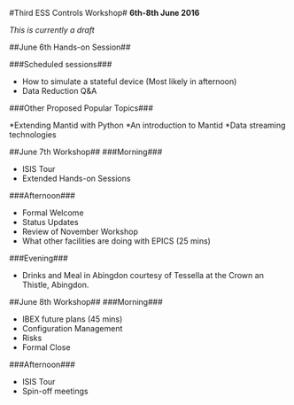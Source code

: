 #Third ESS Controls Workshop#
**6th-8th June 2016**

*This is currently a draft*

##June 6th Hands-on Session##

###Scheduled sessions###
* How to simulate a stateful device (Most likely in afternoon)
* Data Reduction Q&A 

###Other Proposed Popular Topics###

*Extending Mantid with Python
*An introduction to Mantid
*Data streaming technologies

##June 7th Workshop##
###Morning###

* ISIS Tour 
* Extended Hands-on Sessions

###Afternoon###
* Formal Welcome
* Status Updates
* Review of November Workshop
* What other facilities are doing with EPICS (25 mins)

###Evening###

* Drinks and Meal in Abingdon courtesy of Tessella at the Crown an Thistle, Abingdon.


##June 8th Workshop##
###Morning###

* IBEX future plans (45 mins)
* Configuration Management
* Risks
* Formal Close

###Afternoon###

* ISIS Tour
* Spin-off meetings

